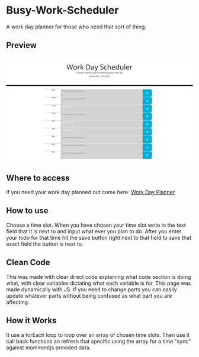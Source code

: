 # Busy-Work-Scheduler

A work day planner for those who need that sort of thing.

## Preview

![Preview Screenshot](./images/Preview.png)

## Where to access

If you need your work day planned out come here: [Work Day Planner](https://mbpjason.github.io/128-Character-Password-Generator/)

## How to use

Choose a time slot. When you have chosen your time slot write in the text field that it is next to and input what ever you plan to do. After you enter your todo for that time hit the save button right next to that field to save that exact field the button is next to.

## Clean Code

This was made with clear direct code explaining what code section is doing what, with clear variables dictating what each variable is for. This page was made dynamically with JS. If you need to change parts you can easily update whatever parts without being confused as what part you are affecting.

## How it Works

It use a forEach loop to loop over an array of chosen time slots. Then use it call back functions an refresh that specific using the array for a time "sync" against mommentjs provided data.